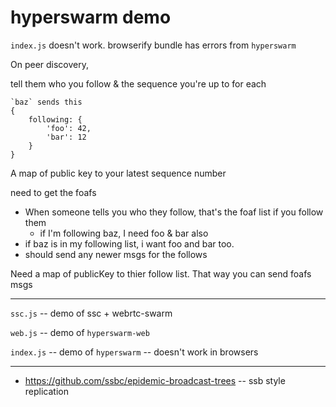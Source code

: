 # hyperswarm demo

`index.js` doesn't work. browserify bundle has errors from `hyperswarm` 

On peer discovery,

tell them who you follow & the sequence you're up to for each

```
`baz` sends this
{
    following: {
        'foo': 42,
        'bar': 12
    }
}
```
A map of public key to your latest sequence number

need to get the foafs
* When someone tells you who they follow, that's the foaf list if you follow them
  - if I'm following baz, I need foo & bar also
* if baz is in my following list, i want foo and bar too.
* should send any newer msgs for the follows

Need a map of publicKey to thier follow list. That way you can send foafs msgs

-----------------------------------------

`ssc.js` -- demo of ssc + webrtc-swarm

`web.js` -- demo of `hyperswarm-web`

`index.js` -- demo of `hyperswarm` -- doesn't work in browsers


---------------------------------------------------

* https://github.com/ssbc/epidemic-broadcast-trees -- ssb style replication




